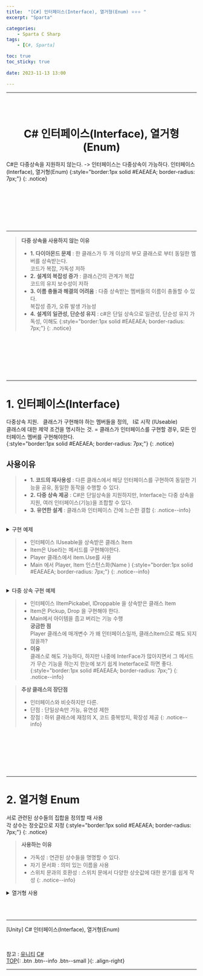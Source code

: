 ```yaml
---
title:  "[C#] 인터페이스(Interface), 열거형(Enum) ⭐⭐⭐ "
excerpt: "Sparta"

categories:
    - Sparta C Sharp
tags:
    - [C#, Sparta]

toc: true
toc_sticky: true
 
date: 2023-11-13 13:00

---
```

- - -
<BR><BR>

<center><H1> C# 인터페이스(Interface), 열거형(Enum)  </H1></center>
C#은 다중상속을 지원하지 않는다. -> 인터페이스는 다중상속이 가능하다.  
인터페이스(Interface), 열거형(Enum)
{:style="border:1px solid #EAEAEA; border-radius: 7px;"}
{: .notice}

<br><br><br><br><br><br>
- - - 


> **다중 상속을 사용하지 않는 이유**
> - **1.&nbsp;다이아몬드 문제** : 한 클래스가 두 개 이상의 부모 클래스로 부터 동일한 멤버를 상속받는다.  
코드가 복잡, 가독성 저하
> - **2.&nbsp;설계의 복잡성 증가** : 클래스간의 관계가 복잡  
코드의 유지 보수성이 저하
> - **3.&nbsp;이름 충돌과 해결의 어려움** : 다중 상속받는 멤버들의 이름이 충돌할 수 있다.  
복잡성 증가, 오류 발생 가능성 
> - **4.&nbsp;설계의 일관성, 단순성 유지** : c#은 단일 상속으로 일관성, 단순성 유지 가독성, 이해도 
{:style="border:1px solid #EAEAEA; border-radius: 7px;"}
{: .notice}


<br><br><br><br><br><br>
- - - 

# 1. 인터페이스(Interface)
다중상속 지원. &nbsp;&nbsp;클래스가 구현해야 하는 멤버들을 정의,&nbsp;&nbsp; I로 시작 (IUseable)  
클래스에 대한 제약 조건을 명시하는 것. = 클래스가 인터페이스를 구현할 경우, 모든 인터페이스 멤버를 구현해야한다.  
{:style="border:1px solid #EAEAEA; border-radius: 7px;"}
{: .notice}

## 사용이유

> - **1.&nbsp;코드의 재사용성** : 다른 클래스에서 해당 인터페이스를 구현하여 동일한 기능을 공유, 동일한 동작을 수행할 수 있다.
> - **2.&nbsp;다중 상속 제공** : C#은 단일상속을 지원하지만, Interface는 다중 상속을 지원, 여러 인터페이스(기능)을 조합할 수 있다.
> - **3.&nbsp;유연한 설계** : 클래스와 인터페이스 간에 느슨한 결합
{: .notice--info}
<br>

<details>
<summary>구현 예제</summary>

<div class="notice--primary" markdown="1"> 

```c# 
// 아이템을 사용할 수 있는 인터페이스
public interface IUsable
{
    void Use();
}

// 아이템 클래스
public class Item : IUsable
{
    public string Name { get; set; }

    public void Use()
    {
        Console.WriteLine("아이템 {0}을 사용했습니다.", Name);
    }
}

// 플레이어 클래스
public class Player
{
    public void UseItem(IUsable item)
    {
        item.Use();
    }
}

// 게임 실행
static void Main()
{
    Player player = new Player();
    Item item = new Item { Name = "Health Potion" };
    player.UseItem(item);
}
```
</div>
</details>

> - 인터페이스 IUseable을 상속받은 클래스 Item
> - Item은 Use라는 메서드를 구현해야한다.
> - Player 클래스에서 item.Use를 사용
> - Main 에서 Player, Item 인스턴스화(Name )
{:style="border:1px solid #EAEAEA; border-radius: 7px;"}
{: .notice--info}

<br>

<details>
<summary>다중 상속 구현 예제</summary>

<div class="notice--primary" markdown="1"> 

```c# 
// 인터페이스 1
public interface IItemPickable
{
    void PickUp();
}

// 인터페이스 2
public interface IDroppable
{
    void Drop();
}

// 아이템 클래스
public class Item : IItemPickable, IDroppable
{
    public string Name { get; set; }

    public void PickUp()
    {
        Console.WriteLine("아이템 {0}을 주웠습니다.", Name);
    }

    public void Drop()
    {
        Console.WriteLine("아이템 {0}을 버렸습니다.", Name);
    }
}

// 플레이어 클래스
public class Player
{
    public void InteractWithItem(IItemPickable item)
    {
        item.PickUp();
    }

    public void DropItem(IDroppable item)
    {
        item.Drop();
    }
}

// 게임 실행
static void Main()
{
    Player player = new Player();
    Item item = new Item { Name = "Sword" };

    // 아이템 주울 수 있음
    player.InteractWithItem(item);

    // 아이템 버릴 수 있음
    player.DropItem(item);
}
```
</div>
</details>

> - 인터페이스 IItemPickabel, IDroppable 을 상속받은 클래스 Item
> - Item은 Pickup, Drop 을 구현해야 한다.
> - Main에서 아이템을 줍고 버리는 기능 수행  
> **궁금한 점**  
Player 클래스에 매개변수 가 왜 인터페이스일까, 클래스Item으로 해도 되지 않을까?
> - **이유**  
클래스로 해도 가능하다, 하지만 나중에 InterFace가 많아지면서 그 메서드가 무슨 기능을 하는지 한눈에 보기 쉽게 Ineterface로 하면 좋다.  
{:style="border:1px solid #EAEAEA; border-radius: 7px;"}
{: .notice--info}



> **추상 클래스의 장단점**  
> - 인터페이스와 비슷하지만 다른.
> - 단점 : 단일상속만 가능, 유연성 제한
> - 장점 : 하위 클래스에 재정의 X, 코드 중복방지, 확장성 제공
{: .notice--info}

<br><br><br><br><br><br>
- - - 

# 2. 열거형 Enum
서로 관련된 상수들의 집합을 정의할 때 사용  
각 상수는 정숫값으로 지정
{:style="border:1px solid #EAEAEA; border-radius: 7px;"}
{: .notice}

> **사용하는 이유**  
> - 가독성 : 연관된 상수들을 명명할 수 있다.
> - 자기 문서화 : 의미 있는 이름을 사용 
> - 스위치 문과의 호환성 : 스위치 문에서 다양한 상숫값에 대한 분기를 쉽게 작성
{: .notice--info}
<details>
<summary>열거형 사용</summary>

<div class="notice--primary" markdown="1"> 

```c# 
// out 키워드 사용 예시
enum MyEnum
{
    Value1 = 10,
    Value2,   // ->11 이전값의 +1
    Value3 = 20
}

// 형변환
int intValue = (int)MyEnum.Value1;  // 열거형 값을 정수로 변환
MyEnum enumValue = (MyEnum)intValue;  // 정수를 열거형으로 변환

// 스위치문과 사용
switch(enumValue)
{
    case MyEnum.Value1:
        // Value1에 대한 처리
        break;
    case MyEnum.Value2:
        // Value2에 대한 처리
        break;
    case MyEnum.Value3:
        // Value3에 대한 처리
        break;
    default:
        // 기본 처리
        break;
}

// 월 열거형
public enum Month
{
    January = 1,
    February,
    March,
    April,
    May,
    June,
    July,
    August,
    September,
    October,
    November,
    December
}

// 월 출력 예제
// 처리하는 함수
static void ProcessMonth(int month)
{
    if (month >= (int)Month.January && month <= (int)Month.December)
    {
        Month selectedMonth = (Month)month;
        Console.WriteLine("선택한 월은 {0}입니다.", selectedMonth);
        // 월에 따른 처리 로직 추가
    }
    else
    {
        Console.WriteLine("올바른 월을 입력해주세요.");
    }
}

// 실행 예제
static void Main()
{
    int userInput = 7; // 사용자 입력 예시
    ProcessMonth(userInput);
}

```
</div>
</details>


<br><br>
- - - 

[Unity] C# 인터페이스(Interface), 열거형(Enum)

<br>

참고 : [유니티](https://docs.unity3d.com/kr/) [C#](https://learn.microsoft.com/ko-kr/dotnet/csharp/)  
[TOP](#){: .btn .btn--info .btn--small }{: .align-right}
<br>
- - -
